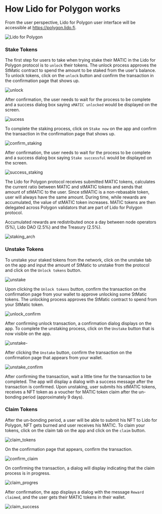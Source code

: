 # How Lido for Polygon works

From the user perspective, Lido for Polygon user interface will be accessible at https://polygon.lido.fi.

![Lido for Polygon](https://user-images.githubusercontent.com/17001801/157063194-a1c1af09-71ff-4233-a2f1-70998f31144e.jpg)

### Stake Tokens
The first step for users to take when trying stake their MATIC in the Lido for Polygon protocol is to `unlock` their
tokens. The unlock process approves the StMatic contract to spend the amount to be staked from the user's balance. To unlock
tokens, click on the `unlock` button and confirm the transaction in the confirmation page that shows up.

![unlock](https://user-images.githubusercontent.com/17001801/157065169-20c827e0-8b11-46ab-94b4-c77427506374.jpg)

After confirmation, the user needs to wait for the process to be complete and a success dialog box saying `xMATIC unlocked`
would be displayed on the screen.

![sucess](https://user-images.githubusercontent.com/17001801/157069347-fadbb617-986e-4197-8371-830fb805cafd.jpg)

To complete the staking process, click on `Stake now` on the app and confirm the transaction in the confirmation page that shows up.

![confirm_staking](https://user-images.githubusercontent.com/17001801/157075587-e5cb8474-67b9-44e5-9b81-54f437ae73f7.jpg)

After confirmation, the user needs to wait for the process to be complete and a success dialog box saying `Stake successful`
would be displayed on the screen.

![success_staking](https://user-images.githubusercontent.com/17001801/157077115-e3f1693b-e576-4efa-8393-f85f05db5e86.jpg)

The Lido for Polygon protocol receives submitted MATIC tokens, calculates the current ratio between MATIC and stMATIC tokens 
and sends that amount of stMATIC to the user. Since stMATIC is a non-rebasable token, user will always have the same 
amount. During time, while rewards are accumulated, the value of stMATIC token increases. MATIC tokens are then 
delegated across Polygon validators that are part of Lido for Polygon protocol.

Accumulated rewards are redistributed once a day between node operators (5%), Lido DAO (2.5%) and the Treasury (2.5%).

![staking_arch](https://user-images.githubusercontent.com/17001801/157078907-5c53c81b-3f09-4052-960f-853358bee84f.jpeg)

### Unstake Tokens
To unstake your staked tokens from the network, click on the unstake tab on the app and input the amount of StMatic to
unstake from the protocol and click on the `Unlock tokens` button. 

![unstake](https://user-images.githubusercontent.com/17001801/157086526-c6881682-79c5-42b7-9077-216bc885fedb.jpg)

Upon clicking the `Unlock tokens` button, confirm the transaction on the confirmation page from your wallet to approve 
unlocking some StMatic tokens. The unlocking process approves the StMatic contract to spend from your StMatic token.

![unlock_confirm](https://user-images.githubusercontent.com/17001801/157087519-77d24495-6e79-4517-affd-342569d104a3.jpg)

After confirming unlock transaction, a confirmation dialog displays on the app. To complete the unstaking process, click
on the `Unstake` button that is now visible on the app. 

![unstake-](https://user-images.githubusercontent.com/17001801/157089057-8954e318-744a-457c-9cf2-9bc800e7aa6e.jpg)

After clicking the `Unstake` button, confirm the transaction on the confirmation page that appears from your wallet.

![unstake_confirm](https://user-images.githubusercontent.com/17001801/157090188-f359db40-29e2-45ad-b5dd-99d6c2f0c9b4.jpg)

After confirming the transaction, wait a little time for the transaction to be completed. The app will display a dialog
with a success message after the transaction is confirmed. Upon unstaking, user submits his stMATIC tokens, receives a 
NFT token as a voucher for MATIC token claim after the un-bonding period (approximately 9 days). 

### Claim Tokens
After the un-bonding period, a user will be able to submit his NFT to Lido for Polygon, NFT gets burned and user receives his MATIC.
To claim your tokens, click on the claim tab on the app and click on the `claim` button. 

![claim_tokens](https://user-images.githubusercontent.com/17001801/157210817-c5182629-87e0-4c11-ad71-6ad694345b29.jpeg)

On the confirmation page that appears, confirm the transaction.

![confirm_claim](https://user-images.githubusercontent.com/17001801/157213203-0f99949d-0d94-4c7f-9f27-8b745d35008c.jpeg)

On confirming the transaction, a dialog will display indicating that the claim process is in progress. 

![claim_progres](https://user-images.githubusercontent.com/17001801/157214051-8938da58-9413-4554-bbf8-504c621aa91f.jpeg)

After confirmation, the app displays a dialog with the message `Reward claimed`, and the user gets their MATIC tokens in
their wallet. 

![claim_success](https://user-images.githubusercontent.com/17001801/157215437-6ca2e7b5-1400-4202-a17a-2e2ea2599a15.jpeg)

